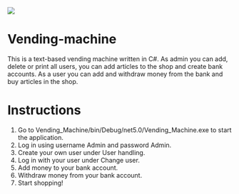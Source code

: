 ![](https://media.giphy.com/media/CprnDw0e7u1IHOioYp/giphy.gif)

# Vending-machine

This is a text-based vending machine written in C#. As admin you can add, delete or print all users,
you can add articles to the shop and create bank accounts. 
As a user you can add and withdraw money from the bank and buy articles in the shop.

# Instructions

1. Go to Vending_Machine/bin/Debug/net5.0/Vending_Machine.exe to start the application.
2. Log in using username Admin and password Admin.
3. Create your own user under User handling.
4. Log in with your user under Change user.
5. Add money to your bank account.
6. Withdraw money from your bank account.
7. Start shopping!
